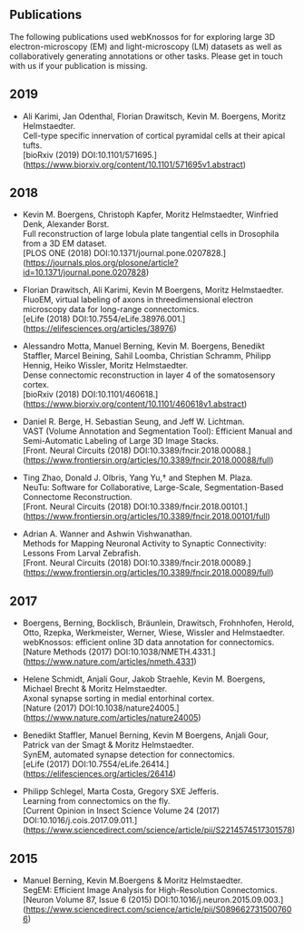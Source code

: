 ## Publications
The following publications used webKnossos for for exploring large 3D electron-microscopy (EM) and light-microscopy (LM) datasets as well as collaboratively generating annotations or other tasks. Please get in touch with us if your publication is missing.

## 2019
* Ali Karimi, Jan Odenthal, Florian Drawitsch, Kevin M. Boergens, Moritz Helmstaedter.  
  Cell-type specific innervation of cortical pyramidal cells at their apical tufts.  
  [bioRxiv (2019) DOI:10.1101/571695.]   
  (https://www.biorxiv.org/content/10.1101/571695v1.abstract)

## 2018
* Kevin M. Boergens, Christoph Kapfer, Moritz Helmstaedter, Winfried Denk, Alexander Borst.   
  Full reconstruction of large lobula plate tangential cells in Drosophila from a 3D EM dataset.  
  [PLOS ONE (2018) DOI:10.1371/journal.pone.0207828.]  
  (https://journals.plos.org/plosone/article?id=10.1371/journal.pone.0207828)

* Florian Drawitsch, Ali Karimi, Kevin M Boergens, Moritz Helmstaedter.  
  FluoEM, virtual labeling of axons in threedimensional electron microscopy data for
  long-range connectomics.  
  [eLife (2018) DOI:10.7554/eLife.38976.001.]  
  (https://elifesciences.org/articles/38976)

* Alessandro Motta, Manuel Berning, Kevin M. Boergens, Benedikt Staffler, Marcel Beining, Sahil Loomba, Christian Schramm, Philipp Hennig,   Heiko Wissler, Moritz Helmstaedter.  
  Dense connectomic reconstruction in layer 4 of the somatosensory cortex.  
  [bioRxiv (2018) DOI:10.1101/460618.]  
  (https://www.biorxiv.org/content/10.1101/460618v1.abstract)

* Daniel R. Berge,  H. Sebastian Seung, and Jeff W. Lichtman.  
  VAST (Volume Annotation and Segmentation Tool): Efficient Manual and Semi-Automatic Labeling of Large 3D Image Stacks.  
  [Front. Neural Circuits (2018) DOI:10.3389/fncir.2018.00088.]  
  (https://www.frontiersin.org/articles/10.3389/fncir.2018.00088/full)

* Ting Zhao, Donald J. Olbris, Yang Yu,† and Stephen M. Plaza.  
  NeuTu: Software for Collaborative, Large-Scale, Segmentation-Based Connectome Reconstruction.  
  [Front. Neural Circuits (2018) DOI:10.3389/fncir.2018.00101.]  
  (https://www.frontiersin.org/articles/10.3389/fncir.2018.00101/full)

* Adrian A. Wanner and Ashwin Vishwanathan.  
  Methods for Mapping Neuronal Activity to Synaptic Connectivity: Lessons From Larval Zebrafish.  
  [Front. Neural Circuits (2018) DOI:10.3389/fncir.2018.00089.]  
  (https://www.frontiersin.org/articles/10.3389/fncir.2018.00089/full)

## 2017
* Boergens, Berning, Bocklisch, Bräunlein, Drawitsch, Frohnhofen, Herold, Otto, Rzepka, Werkmeister, Werner, Wiese, Wissler and     Helmstaedter.    
  webKnossos: efficient online 3D data annotation for connectomics.  
  [Nature Methods (2017) DOI:10.1038/NMETH.4331.]  
  (https://www.nature.com/articles/nmeth.4331)

* Helene Schmidt, Anjali Gour, Jakob Straehle, Kevin M. Boergens, Michael Brecht & Moritz Helmstaedter.  
  Axonal synapse sorting in medial entorhinal cortex.  
  [Nature (2017) DOI:10.1038/nature24005.]  
  (https://www.nature.com/articles/nature24005)

* Benedikt Staffler, Manuel Berning, Kevin M Boergens, Anjali Gour, Patrick van der Smagt & Moritz Helmstaedter.  
  SynEM, automated synapse detection for connectomics.  
  [eLife (2017) DOI:10.7554/eLife.26414.]  
  (https://elifesciences.org/articles/26414)

* Philipp Schlegel, Marta Costa, Gregory SXE Jefferis.  
  Learning from connectomics on the fly.  
  [Current Opinion in Insect Science Volume 24 (2017) DOI:10.1016/j.cois.2017.09.011.]  
  (https://www.sciencedirect.com/science/article/pii/S2214574517301578)

## 2015
* Manuel Berning, Kevin M.Boergens & Moritz Helmstaedter.  
  SegEM: Efficient Image Analysis for High-Resolution Connectomics.  
  [Neuron Volume 87, Issue 6 (2015) DOI:10.1016/j.neuron.2015.09.003.]  
  (https://www.sciencedirect.com/science/article/pii/S0896627315007606)
